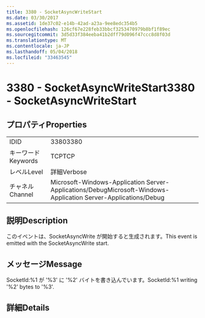 ```yaml
---
title: 3380 - SocketAsyncWriteStart
ms.date: 03/30/2017
ms.assetid: 1de37c02-e14b-42ad-a23a-9ee8edc354b5
ms.openlocfilehash: 126cf67e228feb33bbcf3253470979b8bf1f89ec
ms.sourcegitcommit: 3d5d33f384eeba41b2dff79d096f47ccc8d8f03d
ms.translationtype: MT
ms.contentlocale: ja-JP
ms.lasthandoff: 05/04/2018
ms.locfileid: "33463545"
---
```

# <a name="3380---socketasyncwritestart"></a><span data-ttu-id="b4f58-102">3380 - SocketAsyncWriteStart</span><span class="sxs-lookup"><span data-stu-id="b4f58-102">3380 - SocketAsyncWriteStart</span></span>
## <a name="properties"></a><span data-ttu-id="b4f58-103">プロパティ</span><span class="sxs-lookup"><span data-stu-id="b4f58-103">Properties</span></span>  
  
|||  
|-|-|  
|<span data-ttu-id="b4f58-104">ID</span><span class="sxs-lookup"><span data-stu-id="b4f58-104">ID</span></span>|<span data-ttu-id="b4f58-105">3380</span><span class="sxs-lookup"><span data-stu-id="b4f58-105">3380</span></span>|  
|<span data-ttu-id="b4f58-106">キーワード</span><span class="sxs-lookup"><span data-stu-id="b4f58-106">Keywords</span></span>|<span data-ttu-id="b4f58-107">TCP</span><span class="sxs-lookup"><span data-stu-id="b4f58-107">TCP</span></span>|  
|<span data-ttu-id="b4f58-108">レベル</span><span class="sxs-lookup"><span data-stu-id="b4f58-108">Level</span></span>|<span data-ttu-id="b4f58-109">詳細</span><span class="sxs-lookup"><span data-stu-id="b4f58-109">Verbose</span></span>|  
|<span data-ttu-id="b4f58-110">チャネル</span><span class="sxs-lookup"><span data-stu-id="b4f58-110">Channel</span></span>|<span data-ttu-id="b4f58-111">Microsoft-Windows-Application Server-Applications/Debug</span><span class="sxs-lookup"><span data-stu-id="b4f58-111">Microsoft-Windows-Application Server-Applications/Debug</span></span>|  
  
## <a name="description"></a><span data-ttu-id="b4f58-112">説明</span><span class="sxs-lookup"><span data-stu-id="b4f58-112">Description</span></span>  
 <span data-ttu-id="b4f58-113">このイベントは、SocketAsyncWrite が開始すると生成されます。</span><span class="sxs-lookup"><span data-stu-id="b4f58-113">This event is emitted with the SocketAsyncWrite start.</span></span>  
  
## <a name="message"></a><span data-ttu-id="b4f58-114">メッセージ</span><span class="sxs-lookup"><span data-stu-id="b4f58-114">Message</span></span>  
 <span data-ttu-id="b4f58-115">SocketId:%1 が '%3' に '%2' バイトを書き込んでいます。</span><span class="sxs-lookup"><span data-stu-id="b4f58-115">SocketId:%1 writing '%2' bytes to '%3'.</span></span>  
  
## <a name="details"></a><span data-ttu-id="b4f58-116">詳細</span><span class="sxs-lookup"><span data-stu-id="b4f58-116">Details</span></span>
